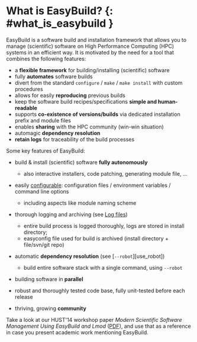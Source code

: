 # What is EasyBuild? {: #what_is_easybuild }

EasyBuild is a software build and installation framework that allows you to manage (scientific) software on High 
Performance Computing (HPC) systems in an efficient way. It is motivated by the need for a tool that combines the
following features: 

* a **flexible framework** for building/installing (scientific) software
* fully **automates** software builds
* divert from the standard ``configure`` / ``make`` / ``make install`` with custom procedures
* allows for easily **reproducing** previous builds
* keep the software build recipes/specifications **simple and human-readable**
* supports **co-existence of versions/builds** via dedicated installation prefix and module files
* enables **sharing** with the HPC community (win-win situation)
* automagic **dependency resolution**
* **retain logs** for traceability of the build processes

Some key features of EasyBuild:

* build & install (scientific) software **fully autonomously**

  * also interactive installers, code patching, generating module file, ...

* easily [configurable](configuration.md): configuration files / environment variables / command line options

  * including aspects like module naming scheme

* thorough logging and archiving (see [Log files](log-files.md))

  * entire build process is logged thoroughly, logs are stored in install directory;
  * easyconfig file used for build is archived (install directory + file/svn/git repo) 

* automatic **dependency resolution** (see [`--robot`][use_robot])

  * build entire software stack with a single command, using ``--robot``

* building software in **parallel**
* robust and thoroughly tested code base, fully unit-tested before each release
* thriving, growing **community**

Take a look at our HUST'14 workshop paper
*Modern Scientific Software Management Using EasyBuild and Lmod*
([PDF](https://easybuilders.github.io/easybuild/files/hust14_paper.pdf)),
and use that as a reference in case you present academic work mentioning EasyBuild.
